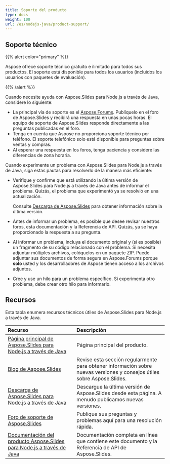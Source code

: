 ```yaml
---
title: Soporte del producto
type: docs
weight: 100
url: /es/nodejs-java/product-support/
---
```


## **Soporte técnico**
{{% alert color="primary" %}}

Aspose ofrece soporte técnico gratuito e ilimitado para todos sus productos. El soporte está disponible para todos los usuarios (incluidos los usuarios con paquetes de evaluación).

{{% /alert %}} 

Cuando necesite ayuda con Aspose.Slides para Node.js a través de Java, considere lo siguiente:

- La principal vía de soporte es el [Aspose.Forums](https://forum.aspose.com/c/slides/11). Publíquelo en el foro de Aspose.Slides y recibirá una respuesta en unas pocas horas. El equipo de soporte de Aspose.Slides responde directamente a las preguntas publicadas en el foro.
- Tenga en cuenta que Aspose no proporciona soporte técnico por teléfono. El soporte telefónico solo está disponible para preguntas sobre ventas y compras.
- Al esperar una respuesta en los foros, tenga paciencia y considere las diferencias de zona horaria.


Cuando experimente un problema con Aspose.Slides para Node.js a través de Java, siga estas pautas para resolverlo de la manera más eficiente:

- Verifique y confirme que está utilizando la última versión de Aspose.Slides para Node.js a través de Java antes de informar el problema. Quizás, el problema que experimentó ya se resolvió en una actualización. 

  Consulte [Descarga de Aspose.Slides](https://releases.aspose.com/slides/nodejs-java/) para obtener información sobre la última versión.

- Antes de informar un problema, es posible que desee revisar nuestros foros, esta documentación y la Referencia de API. Quizás, ya se haya proporcionado la respuesta a su pregunta. 

- Al informar un problema, incluya el documento original y (si es posible) un fragmento de su código relacionado con el problema. Si necesita adjuntar múltiples archivos, colóquelos en un paquete ZIP. Puede adjuntar sus documentos de forma segura en Aspose.Forums porque **solo** usted y los desarrolladores de Aspose tienen acceso a los archivos adjuntos.

- Cree y use un hilo para un problema específico. Si experimenta otro problema, debe crear otro hilo para informarlo. 

## **Recursos**

Esta tabla enumera recursos técnicos útiles de Aspose.Slides para Node.js a través de Java.

|**Recurso**|**Descripción**|
| :- | :- |
|[Página principal de Aspose.Slides para Node.js a través de Java](https://products.aspose.com/slides/nodejs-java/)|Página principal del producto.|
|[Blog de Aspose.Slides](https://blog.aspose.com/category/slides/)|Revise esta sección regularmente para obtener información sobre nuevas versiones y consejos útiles sobre Aspose.Slides.|
|[Descarga de Aspose.Slides para Node.js a través de Java](https://releases.aspose.com/slides/nodejs-java/)|Descargue la última versión de Aspose.Slides desde esta página. A menudo publicamos nuevas versiones.|
|[Foro de soporte de Aspose.Slides](https://forum.aspose.com/c/slides/11)|Publique sus preguntas y problemas aquí para una resolución rápida.|
|[Documentación del producto Aspose.Slides para Node.js a través de Java](/slides/es/nodejs-java/)|Documentación completa en línea que contiene este documento y la Referencia de API de Aspose.Slides.|